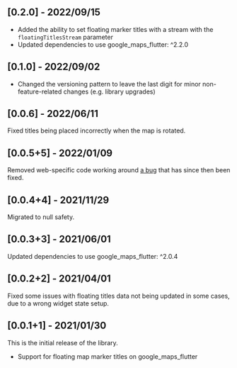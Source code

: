 ## [0.2.0] - 2022/09/15

* Added the ability to set floating marker titles with a stream with the `floatingTitlesStream` parameter
* Updated dependencies to use google_maps_flutter: ^2.2.0

## [0.1.0] - 2022/09/02

* Changed the versioning pattern to leave the last digit for minor non-feature-related changes (e.g. library upgrades)

## [0.0.6] - 2022/06/11

Fixed titles being placed incorrectly when the map is rotated.

## [0.0.5+5] - 2022/01/09

Removed web-specific code working around [a bug](https://github.com/flutter/flutter/issues/46683) that has since then been fixed.

## [0.0.4+4] - 2021/11/29

Migrated to null safety.

## [0.0.3+3] - 2021/06/01

Updated dependencies to use google_maps_flutter: ^2.0.4

## [0.0.2+2] - 2021/04/01

Fixed some issues with floating titles data not being updated in some cases, due to a wrong widget state setup.

## [0.0.1+1] - 2021/01/30

This is the initial release of the library.

* Support for floating map marker titles on google_maps_flutter
